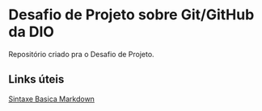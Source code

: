 # Desafio de Projeto sobre Git/GitHub da DIO
Repositório criado pra o Desafio de Projeto.

## Links úteis
[Sintaxe Basica Markdown](https://www.markdownguide.org/basic-sysntax/)
